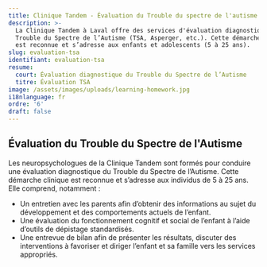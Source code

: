 ```yaml
---
title: Clinique Tandem - Évaluation du Trouble du spectre de l'autisme
description: >-
  La Clinique Tandem à Laval offre des services d'évaluation diagnostique du
  Trouble du Spectre de l’Autisme (TSA, Asperger, etc.). Cette démarche clinique
  est reconnue et s’adresse aux enfants et adolescents (5 à 25 ans). 
slug: evaluation-tsa
identifiant: evaluation-tsa
resume:
  court: Évaluation diagnostique du Trouble du Spectre de l’Autisme
  titre: Évaluation TSA
image: /assets/images/uploads/learning-homework.jpg
i18nlanguage: fr
ordre: '6'
draft: false
---
```


## Évaluation du Trouble du Spectre de l'Autisme

Les neuropsychologues de la Clinique Tandem sont formés pour conduire une évaluation diagnostique du Trouble du Spectre de l’Autisme. Cette démarche clinique est reconnue et s’adresse aux individus de 5 à 25 ans. Elle comprend, notamment :

- Un entretien avec les parents afin d’obtenir des informations au sujet du développement et des comportements actuels de l’enfant.
- Une évaluation du fonctionnement cognitif et social de l’enfant à l’aide d’outils de dépistage standardisés.
- Une entrevue de bilan afin de présenter les résultats, discuter des interventions à favoriser et diriger l’enfant et sa famille vers les services appropriés.





